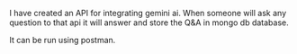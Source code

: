 I have created an API for integrating gemini ai. When someone will ask any question to that api it will answer and store the Q&A in mongo db database.

It can be run using postman.
